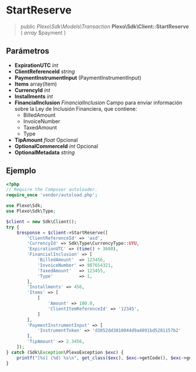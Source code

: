 # StartReserve

> public *Plexo\\Sdk\\Models\\Transaction* **Plexo\\Sdk\\Client::StartReserve** ( *array* $payment )

## Parámetros

  * **ExpirationUTC** *int*
  * **ClientReferenceId** *string*
  * **PaymentInstrumentInput** (PaymentInstrumentInput)
  * **Items** array(Item)
  * **CurrencyId** *int*
  * **Installments** *int*
  * **FinancialInclusion** *FinancialInclusion* Campo para enviar información sobre la Ley de Inclusión Financiera, que contiene:
      * BilledAmount
      * InvoiceNumber
      * TaxedAmount
      * Type
  * **TipAmount** *float* Opcional
  * **OptionalCommerceId** *int* Opcional
  * **OptionalMetadata** *string*

## Ejemplo

```php
<?php
// Require the Composer autoloader.
require_once 'vendor/autoload.php';

use Plexo\Sdk;
use Plexo\Sdk\Type;

$client = new Sdk\Client();
try {
    $response = $client->StartReserve([
        'ClientReferenceId' => 'asd',
        'CurrencyId' => Sdk\Type\CurrencyType::UYU,
        'ExpirationUTC' => (time() + 3600),
        'FinancialInclusion' => [
            'BilledAmount'  => 123456,
            'InvoiceNumber' => 987654321,
            'TaxedAmount'   => 123455,
            'Type'          => 1,
        ],
        'Installments' => 456,
        'Items' => [
            [
                'Amount' => 100.0,
                'ClientItemReferenceId' => '12345',
            ]
        ],
        'PaymentInstrumentInput' => [
            'InstrumentToken' => 'd3052dd3810044d9a4091bd5281157b2'
        ],
        'TipAmount' => 2.3456,
    ]);
} catch (Sdk\Exception\PlexoException $exc) {
    printf("[%s] (%d) %s\n", get_class($exc), $exc->getCode(), $exc->getMessage());
}
```
